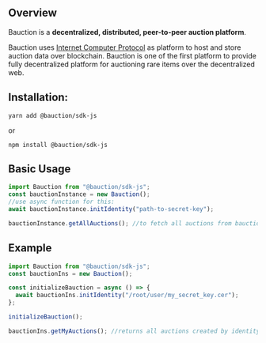 ## Overview

Bauction is a **decentralized, distributed, peer-to-peer auction platform**.

Bauction uses [Internet Computer Protocol](https://dfinity.org/) as platform to host and store auction data over blockchain. Bauction is one of the first platform to provide fully decentralized platform for auctioning rare items over the decentralized web.

## **Installation:**

```
yarn add @bauction/sdk-js
```

or

```
npm install @bauction/sdk-js
```

## **Basic Usage**

```js
import Bauction from "@bauction/sdk-js";
const bauctionInstance = new Bauction();
//use async function for this:
await bauctionInstance.initIdentity("path-to-secret-key");

bauctionInstance.getAllAuctions(); //to fetch all auctions from bauction canister.
```

## **Example**

```js
import Bauction from "@bauction/sdk-js";
const bauctionIns = new Bauction();

const initializeBauction = async () => {
  await bauctionIns.initIdentity("/root/user/my_secret_key.cer");
};

initializeBauction();

bauctionIns.getMyAuctions(); //returns all auctions created by identity bauction is initialized with.
```
